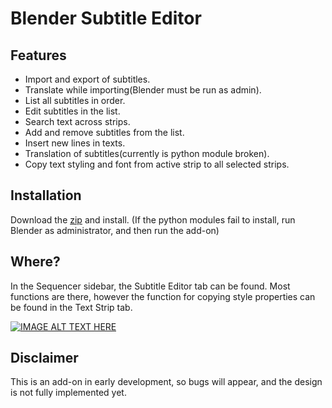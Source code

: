 # Blender Subtitle Editor

## Features
* Import and export of subtitles.
* Translate while importing(Blender must be run as admin).
* List all subtitles in order.
* Edit subtitles in the list.
* Search text across strips. 
* Add and remove subtitles from the list.
* Insert new lines in texts.
* Translation of subtitles(currently is python module broken).
* Copy text styling and font from active strip to all selected strips.

## Installation
Download the [zip](https://github.com/tin2tin/subtitle_editor/archive/refs/heads/main.zip) and install.
(If the python modules fail to install, run Blender as administrator, and then run the add-on)

## Where?
In the Sequencer sidebar, the Subtitle Editor tab can be found. Most functions are there, however the function for copying style properties can be found in the Text Strip tab. 

[![IMAGE ALT TEXT HERE](http://img.youtube.com/vi/gbExt7N8OhA/0.jpg)](http://www.youtube.com/watch?v=gbExt7N8OhA)
## Disclaimer
This is an add-on in early development, so bugs will appear, and the design is not fully implemented yet. 
